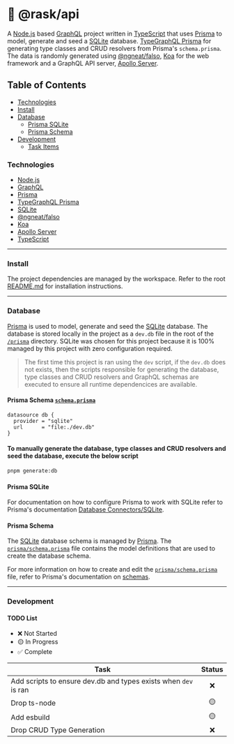 # 🐇 @rask/api

A [Node.js](https://nodejs.org/) based [GraphQL](https://graphql.org/) project written in [TypeScript](https://typescriptlang.org) that uses [Prisma](https://www.prisma.io) to model, generate and seed a [SQLite](https://sqlite.org/index.html) database. [TypeGraphQL Prisma](https://prisma.typegraphql.com/) for generating type classes and CRUD resolvers from Prisma's `schema.prisma`. The data is randomly generated using [@ngneat/falso](https://ngneat.github.io/falso/), [Koa](https://koajs.com/) for the web framework and a GraphQL API server, [Apollo Server](https://www.apollographql.com/docs/apollo-server).

## Table of Contents

- [Technologies](#technologies)
- [Install](#install)
- [Database](#database)
  - [Prisma SQLite]()
  - [Prisma Schema](#📐-prisma-schema)
- [Development](#development)
  - [Task Items](#task-items)

### Technologies

- [Node.js](https://nodejs.org/)
- [GraphQL](https://graphql.org/)
- [Prisma](https://www.prisma.io)
- [TypeGraphQL Prisma](https://prisma.typegraphql.com/)
- [SQLite](https://sqlite.org/index.html)
- [@ngneat/falso](https://ngneat.github.io/falso/)
- [Koa](https://koajs.com/)
- [Apollo Server](https://www.apollographql.com/docs/apollo-server)
- [TypeScript](https://typescriptlang.org)

---

### Install

The project dependencies are managed by the workspace. Refer to the root [README.md](../README.md) for installation instructions.

---

### Database

[Prisma](1) is used to model, generate and seed the [SQLite](2) database. The database is stored locally in the project as a `dev.db` file in the root of the [`/prisma`](3) directory. SQLite was chosen for this project because it is 100% managed by this project with zero configuration required.

> The first time this project is ran using the `dev` script, if the `dev.db` does not exists, then the scripts responsible for generating the database, type classes and CRUD resolvers and GraphQL schemas are executed to ensure all runtime dependencices are available.

#### Prisma Schema [`schema.prisma`](/prisma/schema.prisma)

```prisma
datasource db {
  provider = "sqlite"
  url      = "file:./dev.db"
}
```

#### To manually generate the database, type classes and CRUD resolvers and seed the database, execute the below script

```bash
pnpm generate:db
```

#### Prisma SQLite

For documentation on how to configure Prisma to work with SQLite refer to Prisma's documentation [Database Connectors/SQLite](https://www.prisma.io/docs/concepts/database-connectors/sqlite).

#### Prisma Schema

The [SQLite](1) database schema is managed by [Prisma](2). The [`prisma/schema.prisma`](3) file contains the model definitions that are used to create the database schema.

For more information on how to create and edit the [`prisma/schema.prisma`](3) file, refer to Prisma's documentation on [schemas](4).

---

### Development

#### TODO List

- ❌ Not Started
- 🟡 In Progress
- ✅ Complete

| Task                                                            | Status |
| --------------------------------------------------------------- | :----: |
| Add scripts to ensure dev.db and types exists when `dev` is ran |   ❌   |
| Drop ts-node                                                    |   🟡   |
| Add esbuild                                                     |   🟡   |
| Drop CRUD Type Generation                                       |   ❌   |
